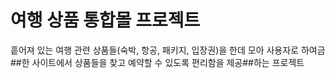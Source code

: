# 여행 상품 통합몰 프로젝트
흩어져 있는 여행 관련 상품들(숙박, 항공, 패키지, 입장권)을 한데 모아 사용자로 하여금 ##한 사이트에서 상품들을 찾고 예약할 수 있도록 편리함을 제공##하는 프로젝트
